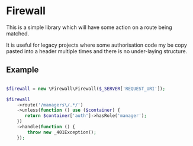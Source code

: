 Firewall
========

This is a simple library which will have some action on a route being matched.

It is useful for legacy projects where some authorisation code my be copy
pasted into a header multiple times and there is no under-laying structure.

## Example ##

```php

$firewall = new \Firewall\Firewall($_SERVER['REQUEST_URI']);

$firewall
    ->route('/managers\/.*/')
    ->unless(function () use ($container) {
       return $container['auth']->hasRole('manager');
    })
    ->handle(function () {
        throw new _401Exception();
    });

```